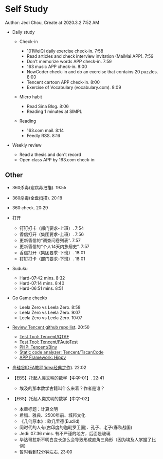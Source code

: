 # Self Study

Author: Jedi Chou, Create at 2020.3.2 7:52 AM

* Daily study
  * Check-in
    * 101WeiQi daily exercise check-in. 7:58
    * Read articles and check interview invitation (MaiMai APP). 7:59
    * Don't memorize words APP check-in. 7:59
    * 163 music APP check-in. 8:00
    * NowCoder check-in and do an exercise that contains 20 puzzles. 8:00
    * Tencent cartoon APP check-in. 8:00
    * Exercise of Vocabulary (vocabulary.com). 8:09

  * Micro habit
    * Read Sina Blog. 8:06
    * Reading 1 minutes at SIMPL

  * Reading
    * 163.com mail. 8:14
    * Feedly RSS. 8:16

* Weekly review
  * Read a thesis and don't record
  * Open class APP by 163.com check-in

## Other

* 360杀毒(宏病毒扫描). 19:55
* 360杀毒(全盘扫描). 20:18
* 360 check. 20:29

* 打开
  * 钉钉打卡（部门要求-上班）. 7:54
  * 香信打开（集团要求-上班）. 7:56
  * 更新香信的“调查问卷列表”. 7:57
  * 更新香信的“个人14天内旅居史”. 7:57
  * 香信打开（集团要求-下班）. 18:01
  * 钉钉打卡（部门要求-下班）. 18:01

* Suduku
  * Hard-07:42 mins. 8:32
  * Hard-07:14 mins. 8:40
  * Hard-06:51 mins. 8:51

* Go Game checkb
  * Leela Zero vs Leela Zero. 8:58
  * Leela Zero vs Leela Zero. 9:07
  * Leela Zero vs Leela Zero. 10:07

* [Review Tencent github repo list](https://github.com/Tencent). 20:50
  * [Test Tool: Tencent/QTAF](https://github.com/Tencent/QTAF)
  * [Test Tool: Tencent/FAutoTest](https://github.com/Tencent/FAutoTest)
  * [PHP: Tencent/Biny](https://github.com/Tencent/Biny)
  * [Static code analyzer: Tencent/TscanCode](https://github.com/Tencent/TscanCode)
  * [APP Framework: Hippy](http://hippyjs.org/#/guide/integration)

* [尚硅谷IDEA教程(idea经典之作)](https://www.bilibili.com/video/av30080993/?p=19&t=719). 22:02
* 【EBS】托起人类文明的数学【中字-01】. 22:41
  * 埃及的那本数学古籍叫什么来着？作者是谁？
* 【EBS】托起人类文明的数学【中字-02】
  * 本章标题：计算文明
  * 希腊、雅典、2500年前、城邦文化
  * 《几何原本》：欧几里德(Euclid)
  * 同时代的人有(古印度的迦毗罗卫国)、孔子、老子(春秋战国)
  * Jedi: 07:36 mins. 有不严谨的地方，后面是玻璃
  * 毕达哥拉斯不明白变长怎么会导致形成直角三角形（因为埃及人掌握了比例）
  * 暂时看到12分钟左右. 23:00
